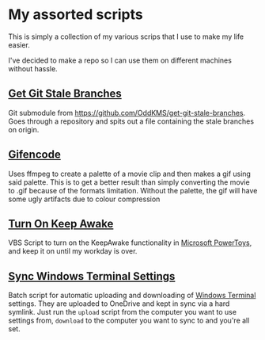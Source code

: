 # My assorted scripts

This is simply a collection of my various scrips that I use to make my life easier.

I've decided to make a repo so I can use them on different machines without hassle.

## [Get Git Stale Branches](https://github.com/OddKMS/get-git-stale-branches)

Git submodule from https://github.com/OddKMS/get-git-stale-branches.
Goes through a repository and spits out a file containing the stale branches on origin.

## [Gifencode](/gifencode/)

Uses ffmpeg to create a palette of a movie clip and then makes a gif using said palette.
This is to get a better result than simply converting the movie to .gif because of the
formats limitation. Without the palette, the gif will have some ugly artifacts due to
colour compression

## [Turn On Keep Awake](https://github.com/OddKMS/turn-on-keep-awake/)

VBS Script to turn on the KeepAwake functionality in [Microsoft PowerToys](https://github.com/microsoft/PowerToys), and keep it on until my workday is over. 

## [Sync Windows Terminal Settings](https://github.com/OddKMS/sync-windows-terminal-settings)

Batch script for automatic uploading and downloading of [Windows Terminal](https://github.com/microsoft/terminal) settings.
They are uploaded to OneDrive and kept in sync via a hard symlink. Just run the `upload` script from the
computer you want to use settings from, `download` to the computer you want to sync to and you're all set.
